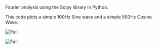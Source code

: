 Fourier analysis using the Scipy library in Python.

This code plots a simple 100Hz Sine wave and a simple 500Hz Cosine Wave.

![Fail](https://github.com/brady-ryan/ast390_final_project/blob/main/fourier_sine.png)

![Fail](https://github.com/brady-ryan/ast390_final_project/blob/main/fourier_cosine.png)

